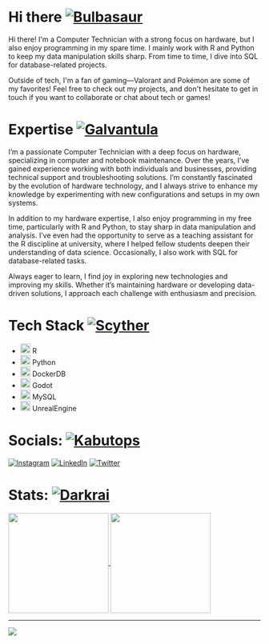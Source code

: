# Hi there  [![Bulbasaur](https://img.pokemondb.net/sprites/black-white/anim/normal/bulbasaur.gif)](https://pokemondb.net/pokedex/bulbasaur)   

Hi there! I'm a Computer Technician with a strong focus on hardware, but I also enjoy programming in my spare time. I mainly work with R and Python to keep my data manipulation skills sharp. From time to time, I dive into SQL for database-related projects.

Outside of tech, I'm a fan of gaming—Valorant and Pokémon are some of my favorites! Feel free to check out my projects, and don't hesitate to get in touch if you want to collaborate or chat about tech or games!

#  Expertise  [![Galvantula](https://img.pokemondb.net/sprites/black-white/anim/normal/galvantula.gif)](https://pokemondb.net/pokedex/galvantula)  

I’m a passionate Computer Technician with a deep focus on hardware, specializing in computer and notebook maintenance. Over the years, I’ve gained experience working with both individuals and businesses, providing technical support and troubleshooting solutions. I’m constantly fascinated by the evolution of hardware technology, and I always strive to enhance my knowledge by experimenting with new configurations and setups in my own systems.

In addition to my hardware expertise, I also enjoy programming in my free time, particularly with R and Python, to stay sharp in data manipulation and analysis. I’ve even had the opportunity to serve as a teaching assistant for the R discipline at university, where I helped fellow students deepen their understanding of data science. Occasionally, I also work with SQL for database-related tasks.

Always eager to learn, I find joy in exploring new technologies and improving my skills. Whether it’s maintaining hardware or developing data-driven solutions, I approach each challenge with enthusiasm and precision.


# Tech Stack [![Scyther](https://img.pokemondb.net/sprites/black-white/anim/shiny/scyther.gif)](https://pokemondb.net/pokedex/scyther) 
- <img src="https://cdn.jsdelivr.net/gh/devicons/devicon@latest/icons/r/r-plain.svg" width="20" /> R
- <img src="https://cdn.jsdelivr.net/gh/devicons/devicon@latest/icons/python/python-original.svg" width="20" /> Python
- <img src="https://cdn.jsdelivr.net/gh/devicons/devicon@latest/icons/docker/docker-original.svg" width="20" /> DockerDB
- <img src="https://cdn.jsdelivr.net/gh/devicons/devicon@latest/icons/godot/godot-plain.svg" width="20" /> Godot
- <img src="https://cdn.jsdelivr.net/gh/devicons/devicon@latest/icons/mysql/mysql-original.svg" width="20" /> MySQL
- <img src="https://cdn.jsdelivr.net/gh/devicons/devicon@latest/icons/unrealengine/unrealengine-original.svg" width="20" /> UnrealEngine




          


# Socials: [![Kabutops](https://img.pokemondb.net/sprites/black-white/anim/normal/kabutops.gif)](https://pokemondb.net/pokedex/kabutops)


[![Instagram](https://img.shields.io/badge/Instagram-%23E4405F.svg?logo=Instagram&logoColor=white)](https://instagram.com/nightgab) [![LinkedIn](https://img.shields.io/badge/LinkedIn-%230077B5.svg?logo=linkedin&logoColor=white)](https://www.linkedin.com/in/thiago-de-oliveira-sampaio-0085a8239/)
  [![Twitter](https://img.shields.io/badge/Twitter-%231DA1F2.svg?logo=Twitter&logoColor=white)](https://twitter.com/tatetsuo_)

# Stats: [![Darkrai](https://img.pokemondb.net/sprites/black-white/anim/normal/darkrai.gif)](https://pokemondb.net/pokedex/darkrai) 

<a href="https://github.com/tatetsuo/github-readme-stats">
  <img height=200 align="center" src="https://github-readme-stats.vercel.app/api?username=tatetsuo&theme=dracula" />
</a>
<a href="https://github.com/tatetsuo/convoychat">
  <img height=200 align="center" src="https://github-readme-stats.vercel.app/api/top-langs?username=tatetsuo&layout=compact&langs_count=8&card_width=320&hide=css,scss&theme=dracula" />
</a>


---
[![](https://visitcount.itsvg.in/api?id=tatetsuo&icon=8&color=0)](https://visitcount.itsvg.in)

